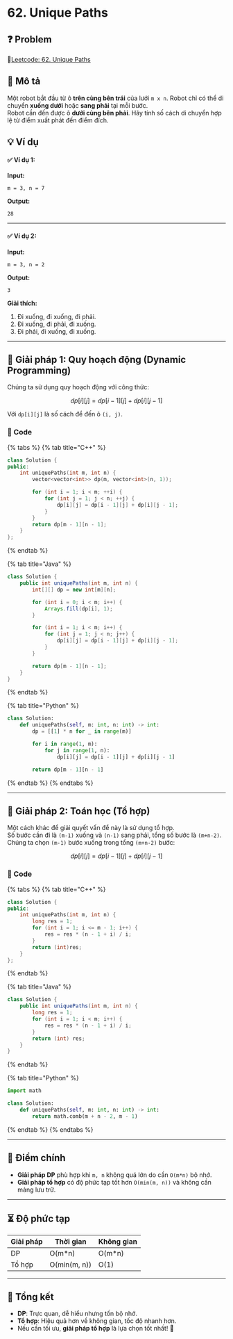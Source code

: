 # 62. Unique Paths

## **❓ Problem**

🔗[Leetcode: 62. Unique Paths](https://leetcode.com/problems/unique-paths)

## **📝 Mô tả**

Một robot bắt đầu từ ô **trên cùng bên trái** của lưới `m x n`. Robot chỉ có thể di chuyển **xuống dưới** hoặc **sang phải** tại mỗi bước.\
Robot cần đến được ô **dưới cùng bên phải**. Hãy tính số cách di chuyển hợp lệ từ điểm xuất phát đến điểm đích.

## **💡 Ví dụ**

#### ✅ Ví dụ 1:

**Input:**

```plaintext
m = 3, n = 7
```

**Output:**

```plaintext
28
```

***

#### ✅ Ví dụ 2:

**Input:**

```plaintext
m = 3, n = 2
```

**Output:**

```plaintext
3
```

**Giải thích:**

1. Đi xuống, đi xuống, đi phải.
2. Đi xuống, đi phải, đi xuống.
3. Đi phải, đi xuống, đi xuống.

***

## **🚀 Giải pháp 1: Quy hoạch động (Dynamic Programming)**

Chúng ta sử dụng quy hoạch động với công thức:

$$
dp[i][j] = dp[i-1][j] + dp[i][j-1]
$$

Với `dp[i][j]` là số cách để đến ô `(i, j)`.

### **📜 Code**

{% tabs %}
{% tab title="C++" %}
```cpp
class Solution {
public:
    int uniquePaths(int m, int n) {
        vector<vector<int>> dp(m, vector<int>(n, 1));

        for (int i = 1; i < m; ++i) {
            for (int j = 1; j < n; ++j) {
                dp[i][j] = dp[i - 1][j] + dp[i][j - 1];
            }
        }
        return dp[m - 1][n - 1];
    }
};
```
{% endtab %}

{% tab title="Java" %}
```java
class Solution {
    public int uniquePaths(int m, int n) {
        int[][] dp = new int[m][n];

        for (int i = 0; i < m; i++) {
            Arrays.fill(dp[i], 1);
        }

        for (int i = 1; i < m; i++) {
            for (int j = 1; j < n; j++) {
                dp[i][j] = dp[i - 1][j] + dp[i][j - 1];
            }
        }

        return dp[m - 1][n - 1];
    }
}
```
{% endtab %}

{% tab title="Python" %}
```python
class Solution:
    def uniquePaths(self, m: int, n: int) -> int:
        dp = [[1] * n for _ in range(m)]

        for i in range(1, m):
            for j in range(1, n):
                dp[i][j] = dp[i - 1][j] + dp[i][j - 1]

        return dp[m - 1][n - 1]
```
{% endtab %}
{% endtabs %}

***

## **🚀 Giải pháp 2: Toán học (Tổ hợp)**

Một cách khác để giải quyết vấn đề này là sử dụng tổ hợp.\
Số bước cần đi là `(m-1)` xuống và `(n-1)` sang phải, tổng số bước là `(m+n-2)`.\
Chúng ta chọn `(m-1)` bước xuống trong tổng `(m+n-2)` bước:

$$
dp[i][j] = dp[i-1][j] + dp[i][j-1]
$$

### **📜 Code**

{% tabs %}
{% tab title="C++" %}
```cpp
class Solution {
public:
    int uniquePaths(int m, int n) {
        long res = 1;
        for (int i = 1; i <= m - 1; i++) {
            res = res * (n - 1 + i) / i;
        }
        return (int)res;
    }
};
```
{% endtab %}

{% tab title="Java" %}
```java
class Solution {
    public int uniquePaths(int m, int n) {
        long res = 1;
        for (int i = 1; i < m; i++) {
            res = res * (n - 1 + i) / i;
        }
        return (int) res;
    }
}
```
{% endtab %}

{% tab title="Python" %}
```python
import math

class Solution:
    def uniquePaths(self, m: int, n: int) -> int:
        return math.comb(m + n - 2, m - 1)
```
{% endtab %}
{% endtabs %}

***

## **🎯 Điểm chính**

* **Giải pháp DP** phù hợp khi `m, n` không quá lớn do cần `O(m*n)` bộ nhớ.
* **Giải pháp tổ hợp** có độ phức tạp tốt hơn `O(min(m, n))` và không cần mảng lưu trữ.

***

## **⏳ Độ phức tạp**

| Giải pháp | Thời gian    | Không gian |
| --------- | ------------ | ---------- |
| DP        | O(m\*n)      | O(m\*n)    |
| Tổ hợp    | O(min(m, n)) | O(1)       |

***

## **📌 Tổng kết**

* **DP**: Trực quan, dễ hiểu nhưng tốn bộ nhớ.
* **Tổ hợp**: Hiệu quả hơn về không gian, tốc độ nhanh hơn.
* Nếu cần tối ưu, **giải pháp tổ hợp** là lựa chọn tốt nhất! 🚀
